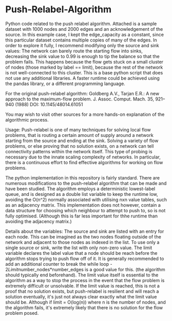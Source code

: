 # Push-Relabel-Algorithm
Python code related to the push relabel algorithm. Attached is a sample dataset with 1000 nodes and 2000 edges and an acknowledgement of the source. In this example case, I kept the edge_capacity as a constant, since this particular dataset contains multiple copies of many of the edges. In order to explore it fully, I recommend modifying only the source and sink values: The network can barely route the starting flow into sinks, decreasing the sink value to 0.99 is enough to tip the balance so that the problem fails. This happens because the flow gets stuck on a small cluster of nodes (those marked by label == limit), because the rest of the network is not well-connected to this cluster. This is a base python script that does not use any additional libraries. A faster runtime could be achieved using the pandas library, or a different programming language.

For the original push-relabel algorithm: Goldberg A.V., Tarjan E.R.: A new approach to the maximum-flow problem. J. Assoc. Comput. Mach. 35, 921–940 (1988)
DOI: 10.1145/48014.61051

You may wish to visit other sources for a more hands-on explanation of the algorithmic process.

Usage: Push-relabel is one of many techniques for solving local flow problems, that is routing a certain amount of supply around a network starting from the source and ending at the sink. Solving a variety of flow problems, or else proving that no solution exists, on a network can tell connectivity patterns within the network itself. This type of probing is necessary due to the innate scaling complexity of networks. In particular, there is a continuous effort to find effective algorithms for working on flow problems. 

The python implementation in this repository is fairly standard. There are numerous modifications to the push-relabel algorithm that can be made and have been studied. The algorithm employs a deterministic lowest-label queue, and is designed as a double list variable to keep the runtime low, avoiding the O(n^2) normally associated with utilising nxn value tables, such as an adjacency matrix. This implementation does not however, contain a data structure for choosing which neighbour to attempt to push to, so is not fully optimised. (Although this is far less important for thhe runtime than avoiding the adjacency matrix.)

Details about the variables: The source and sink are listed with an entry for each node. This can be imagined as the two nodes floating outside of the network and adjacent to those nodes as indexed in the list. To use only a single source or sink, write the list with only non-zero value. The limit variable declares the label value that a node should be reach before the algorithm stops trying to push flow off of it. It is generally recommended to add an additional counter to break the while loop - 2*Limit*number_nodes*number_edges is a good value for this. (the algorithm should typically end beforehand). The limit value itself is essential to the algorithm as a way to stop the process in the event that the flow problem is extremely difficult or unsolvable. If the limit value is reached, this is not a proof that no solution exists, but push-relabel is resilient and will reach a solution eventually, it's just not always clear exactly what the limit value should be. Although if limit = O(log(n)) where n is the number of nodes, and the algorithm fails, it's extremely likely that there is no solution for the flow problem posed.
